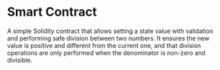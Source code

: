 # Smart Contract

A simple Solidity contract that allows setting a state value with validation and performing safe division between two numbers. It ensures the new value is positive and different from the current one, and that division operations are only performed when the denominator is non-zero and divisible.
